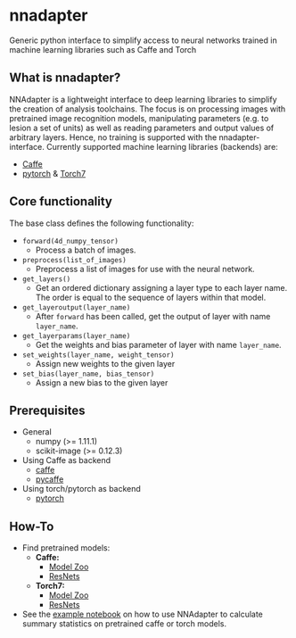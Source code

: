 # nnadapter
Generic python interface to simplify access to neural networks trained in machine learning libraries such as Caffe and Torch

## What is nnadapter?

NNAdapter is a lightweight interface to deep learning libraries to simplify the creation of analysis toolchains. The focus is on processing images with pretrained image recognition models, manipulating parameters (e.g. to lesion a set of units) as well as reading parameters and output values of arbitrary layers. Hence, no training is supported with the nnadapter-interface.
Currently supported machine learning libraries (backends) are:

- [Caffe](http://caffe.berkeleyvision.org)
- [pytorch](http://pytorch.org) & [Torch7](http://torch.ch)

## Core functionality
The base class defines the following functionality:

- `forward(4d_numpy_tensor)`
    - Process a batch of images.
- `preprocess(list_of_images)`
    - Preprocess a list of images for use with the neural network.
- `get_layers()`
    - Get an ordered dictionary assigning a layer type to each layer name. The order is equal to the sequence of layers within that model.
- `get_layeroutput(layer_name)`
    - After `forward` has been called, get the output of layer with name `layer_name`.
- `get_layerparams(layer_name)`
    - Get the weights and bias parameter of layer with name `layer_name`.
- `set_weights(layer_name, weight_tensor)`
    - Assign new weights to the given layer
- `set_bias(layer_name, bias_tensor)`
    - Assign a new bias to the given layer
    

## Prerequisites

- General
    - numpy (>= 1.11.1)
    - scikit-image (>= 0.12.3)
- Using Caffe as backend
    - [caffe](http://caffe.berkeleyvision.org/installation.html)
    - [pycaffe](http://caffe.berkeleyvision.org/installation.html#python-andor-matlab-caffe-optional)
- Using torch/pytorch as backend
    - [pytorch](https://github.com/pytorch/pytorch#installation)
    
## How-To

- Find pretrained models:
    - **Caffe:** 
        - [Model Zoo](https://github.com/BVLC/caffe/wiki/Model-Zoo)
        - [ResNets](https://github.com/KaimingHe/deep-residual-networks#models) 
    - **Torch7:** 
        - [Model Zoo](https://github.com/torch/torch7/wiki/ModelZoo)
        - [ResNets](https://github.com/facebook/fb.resnet.torch/tree/master/pretrained)
- See the [example notebook](examples/summary_statistics.ipynb) on how to use NNAdapter to calculate summary statistics on pretrained caffe or torch models.